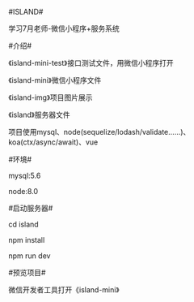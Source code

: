 #ISLAND#

学习7月老师-微信小程序+服务系统
<p></p>
<p></p>
#介绍#

《island-mini-test》接口测试文件，用微信小程序打开

《island-mini》微信小程序文件

《island-img》项目图片展示

《island》服务器文件

项目使用mysql、node(sequelize/lodash/validate……)、koa(ctx/async/await)、vue

#环境#

mysql:5.6

node:8.0

#启动服务器#

cd island

npm install

npm run dev




#预览项目#

微信开发者工具打开《island-mini》
